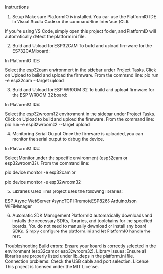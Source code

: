 Instructions
1. Setup
Make sure PlatformIO is installed. You can use the PlatformIO IDE in Visual Studio Code or the command-line interface (CLI).

If you're using VS Code, simply open this project folder, and PlatformIO will automatically detect the platform.ini file.

2. Build and Upload for ESP32CAM
To build and upload firmware for the ESP32CAM board:

In PlatformIO IDE:

Select the esp32cam environment in the sidebar under Project Tasks.
Click on Upload to build and upload the firmware.
From the command line:
pio run -e esp32cam --target upload

3. Build and Upload for ESP WROOM 32
To build and upload firmware for the ESP WROOM 32 board:

In PlatformIO IDE:

Select the esp32wroom32 environment in the sidebar under Project Tasks.
Click on Upload to build and upload the firmware.
From the command line:
pio run -e esp32wroom32 --target upload

4. Monitoring Serial Output
Once the firmware is uploaded, you can monitor the serial output to debug the device.

In PlatformIO IDE:

Select Monitor under the specific environment (esp32cam or esp32wroom32).
From the command line:

pio device monitor -e esp32cam
or

pio device monitor -e esp32wroom32

5. Libraries Used
This project uses the following libraries:

ESP Async WebServer
AsyncTCP
IRremoteESP8266
ArduinoJson
WiFiManager

6. Automatic SDK Management
PlatformIO automatically downloads and installs the necessary SDKs, libraries, and toolchains for the specified boards. You do not need to manually download or install any board SDKs. Simply configure the platform.ini and let PlatformIO handle the rest.

Troubleshooting
Build errors: Ensure your board is correctly selected in the environment (esp32cam or esp32wroom32).
Library issues: Ensure all libraries are properly listed under lib_deps in the platform.ini file.
Connection problems: Check the USB cable and port selection.
License
This project is licensed under the MIT License.